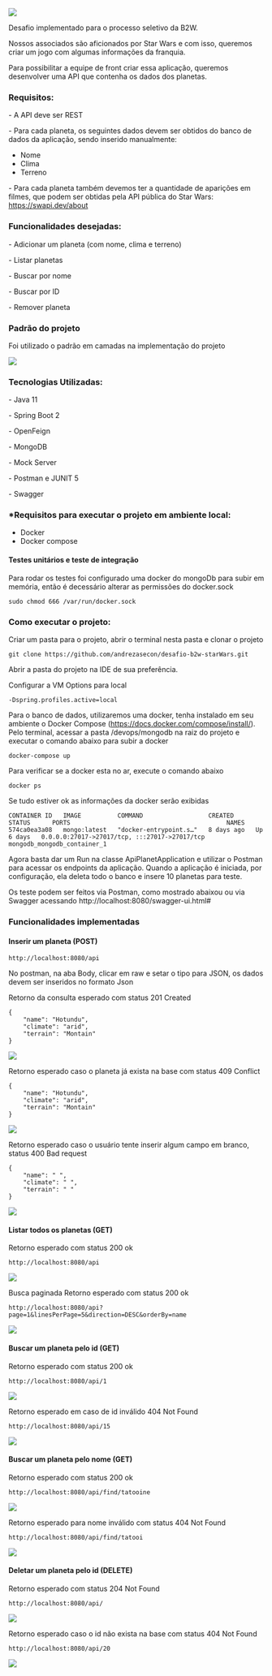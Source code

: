 

![](https://github.com/andrezasecon/desafio-b2w-starWars/blob/master/img/swapi.png)



Desafio implementado para o processo seletivo da B2W.

Nossos associados são aficionados por Star Wars e com isso, queremos criar um jogo com algumas informações da franquia.

Para possibilitar a equipe de front criar essa aplicação, queremos desenvolver uma API que contenha os dados dos planetas.



### **Requisitos:**

\- A API deve ser REST

\- Para cada planeta, os seguintes dados devem ser obtidos do banco de dados da aplicação, sendo inserido manualmente:

- Nome
- Clima
- Terreno



\- Para cada planeta também devemos ter a quantidade de aparições em filmes, que podem ser obtidas pela API pública do Star Wars: https://swapi.dev/about



### **Funcionalidades desejadas:**

\- Adicionar um planeta (com nome, clima e terreno)

\- Listar planetas

\- Buscar por nome

\- Buscar por ID

\- Remover planeta

### **Padrão do projeto** 

Foi utilizado o padrão em camadas na implementação do projeto

![](https://github.com/andrezasecon/desafio-b2w-starWars/blob/master/img/padrao-camadas-m2w.png)

### **Tecnologias Utilizadas:** 

\- Java 11

\- Spring Boot 2

\-  OpenFeign

\- MongoDB

\- Mock Server

\- Postman e JUNIT 5

\- Swagger

### *Requisitos para executar o projeto em ambiente local:

- Docker
- Docker compose


#### Testes unitários e teste de integração

Para rodar os testes foi configurado uma docker do mongoDb para subir em memória, então é decessário alterar as permissões do docker.sock

```
sudo chmod 666 /var/run/docker.sock
```

### **Como executar o projeto:**

Criar um pasta para o projeto, abrir o terminal nesta pasta e clonar o projeto

```
git clone https://github.com/andrezasecon/desafio-b2w-starWars.git
```


Abrir a pasta do projeto na IDE de sua preferência.

Configurar a VM Options para local

```
-Dspring.profiles.active=local
```



Para o banco de dados, utilizaremos uma docker, tenha instalado em seu ambiente o Docker Compose (https://docs.docker.com/compose/install/). Pelo terminal, acessar a pasta /devops/mongodb na raiz do projeto e executar o comando abaixo para subir a docker 

```
docker-compose up
```

Para verificar se a docker esta no ar, execute o comando abaixo

```
docker ps
```

Se tudo estiver ok as informações da docker serão exibidas

```
CONTAINER ID   IMAGE          COMMAND                  CREATED      STATUS      PORTS                                           NAMES
574ca0ea3a08   mongo:latest   "docker-entrypoint.s…"   8 days ago   Up 6 days   0.0.0.0:27017->27017/tcp, :::27017->27017/tcp   mongodb_mongodb_container_1
```

Agora basta dar um Run na classe ApiPlanetApplication e utilizar o Postman para acessar os endpoints da aplicação. Quando a aplicação é iniciada, por configuração, ela deleta todo o banco e insere 10 planetas para teste.

Os teste podem ser feitos via Postman, como mostrado abaixou ou via Swagger acessando http://localhost:8080/swagger-ui.html#



### **Funcionalidades implementadas**



#### Inserir um planeta (POST)

```
http://localhost:8080/api
```

No postman, na aba Body, clicar em raw e setar o tipo para JSON, os dados devem ser inseridos no formato Json

Retorno da consulta esperado com status 201 Created

```
{
    "name": "Hotundu",
    "climate": "arid",
    "terrain": "Montain"
}
```

![](https://github.com/andrezasecon/desafio-b2w-starWars/blob/master/img/insert1.png)



Retorno esperado caso o planeta já exista na base com status 409 Conflict

```
{
    "name": "Hotundu",
    "climate": "arid",
    "terrain": "Montain"
}
```

![](https://github.com/andrezasecon/desafio-b2w-starWars/blob/master/img/insertconflict1.png)



Retorno esperado caso o usuário tente inserir algum campo em branco, status 400 Bad request

```
{
    "name": " ",
    "climate": " ",
    "terrain": " "
}
```

![](https://github.com/andrezasecon/desafio-b2w-starWars/blob/master/img/insertValidation1.png)



#### Listar todos os planetas (GET)



Retorno esperado com status 200 ok

```
http://localhost:8080/api
```

![](https://github.com/andrezasecon/desafio-b2w-starWars/blob/master/img/findAll.png)

Busca paginada Retorno esperado com status 200 ok

```
http://localhost:8080/api?page=1&linesPerPage=5&direction=DESC&orderBy=name
```

![](https://github.com/andrezasecon/desafio-b2w-starWars/blob/master/img/findallpageble.png)

#### Buscar um planeta pelo id (GET)

Retorno esperado com status 200 ok

```
http://localhost:8080/api/1
```

![](https://github.com/andrezasecon/desafio-b2w-starWars/blob/master/img/findbyid1.png)



Retorno esperado em caso de id inválido 404 Not Found

```
http://localhost:8080/api/15
```

![](https://github.com/andrezasecon/desafio-b2w-starWars/blob/master/img/findbyiderror1.png)



#### Buscar um planeta pelo nome (GET)

Retorno esperado com status 200 ok

```
http://localhost:8080/api/find/tatooine
```

![](https://github.com/andrezasecon/desafio-b2w-starWars/blob/master/img/findByName1.png)



Retorno esperado para nome inválido com status 404 Not Found

```
http://localhost:8080/api/find/tatooi
```

![](https://github.com/andrezasecon/desafio-b2w-starWars/blob/master/img/findbynameerror1.png)



#### Deletar um planeta pelo id (DELETE)

Retorno esperado com status 204 Not Found

```
http://localhost:8080/api/
```

![](https://github.com/andrezasecon/desafio-b2w-starWars/blob/master/img/delete1.png)



Retorno esperado caso o id não exista na base com status 404 Not Found

```
http://localhost:8080/api/20
```

![](https://github.com/andrezasecon/desafio-b2w-starWars/blob/master/img/deleteerror1.png)

#### 












